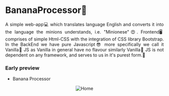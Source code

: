 # BananaProcessor🍌
<div>
<p style='text-align: justify;'>A simple web-app💻 which translates language English and converts it into the language the minions understands, i.e. "Minionese"😍. Frontend🖥️ comprises of simple Html-CSS with the integration of CSS library Bootstrap. In the BackEnd we have pure Javascript😎 more specifically we call it Vanilla🍦 JS as Vanilla in general have no flavour similarly Vanilla🍦 JS is not dependent on any framework, and serves to us in it's purest form.🤘</p>
</div>

### Early preview
- Banana Processor
<p align="center">
  <img src="https://i.ibb.co/xXcGjNm/screely-1607165214787.png" title="Home"/>
</p>
